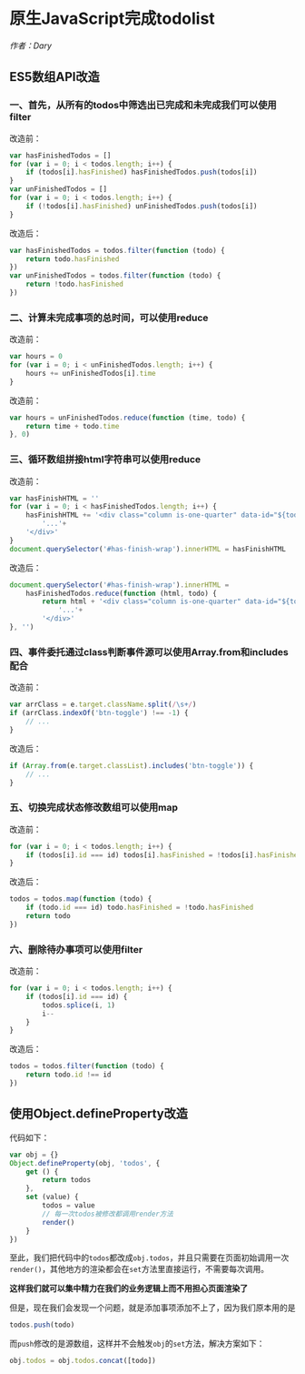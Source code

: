 # 原生JavaScript完成todolist

*作者：Dary*

## ES5数组API改造

### 一、首先，从所有的todos中筛选出已完成和未完成我们可以使用**filter**

改造前：

```javascript
var hasFinishedTodos = []
for (var i = 0; i < todos.length; i++) {
    if (todos[i].hasFinished) hasFinishedTodos.push(todos[i])
}
var unFinishedTodos = []
for (var i = 0; i < todos.length; i++) {
    if (!todos[i].hasFinished) unFinishedTodos.push(todos[i])
}

```

改造后：

```javascript
var hasFinishedTodos = todos.filter(function (todo) {
    return todo.hasFinished
})
var unFinishedTodos = todos.filter(function (todo) {
    return !todo.hasFinished
})
```



### 二、计算未完成事项的总时间，可以使用**reduce**

改造前：

```javascript
var hours = 0
for (var i = 0; i < unFinishedTodos.length; i++) {
    hours += unFinishedTodos[i].time
}
```

改造前：

```javascript
var hours = unFinishedTodos.reduce(function (time, todo) {
    return time + todo.time
}, 0)
```



### 三、循环数组拼接html字符串可以使用**reduce**

改造前：

```javascript
var hasFinishHTML = ''
for (var i = 0; i < hasFinishedTodos.length; i++) {
    hasFinishHTML += '<div class="column is-one-quarter" data-id="${todo.id}">'+
        '...'+
    '</div>'
}
document.querySelector('#has-finish-wrap').innerHTML = hasFinishHTML
```

改造后：

```javascript
document.querySelector('#has-finish-wrap').innerHTML = 
    hasFinishedTodos.reduce(function (html, todo) {
    	return html + '<div class="column is-one-quarter" data-id="${todo.id}">'+
        	'...'+
    	'</div>'
}, '')
```



### 四、事件委托通过class判断事件源可以使用**Array.from**和**includes**配合

改造前：

```javascript
var arrClass = e.target.className.split(/\s+/)
if (arrClass.indexOf('btn-toggle') !== -1) {
    // ...
}
```

改造后：

```javascript
if (Array.from(e.target.classList).includes('btn-toggle')) {
    // ...
}
```



### 五、切换完成状态修改数组可以使用**map**

改造前：

```javascript
for (var i = 0; i < todos.length; i++) {
    if (todos[i].id === id) todos[i].hasFinished = !todos[i].hasFinished
}
```

改造后：

```javascript
todos = todos.map(function (todo) {
    if (todo.id === id) todo.hasFinished = !todo.hasFinished
    return todo
})
```



### 六、删除待办事项可以使用**filter**

改造前：

```javascript
for (var i = 0; i < todos.length; i++) {
    if (todos[i].id === id) {
        todos.splice(i, 1)
        i--
    }
}
```

改造后：

```javascript
todos = todos.filter(function (todo) {
    return todo.id !== id
})
```





## 使用Object.defineProperty改造

代码如下：

```javascript
var obj = {}
Object.defineProperty(obj, 'todos', {
    get () {
        return todos
    },
    set (value) {
        todos = value
        // 每一次todos被修改都调用render方法
        render()
    }
})
```

至此，我们把代码中的`todos`都改成`obj.todos`，并且只需要在页面初始调用一次`render()`，其他地方的渲染都会在`set`方法里直接运行，不需要每次调用。

**这样我们就可以集中精力在我们的业务逻辑上而不用担心页面渲染了**

但是，现在我们会发现一个问题，就是添加事项添加不上了，因为我们原本用的是

```javascript
todos.push(todo)
```

而`push`修改的是源数组，这样并不会触发`obj`的`set`方法，解决方案如下：

```javascript
obj.todos = obj.todos.concat([todo])
```

